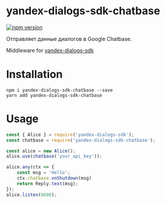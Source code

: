 # yandex-dialogs-sdk-chatbase
[![npm version](https://badge.fury.io/js/yandex-dialogs-sdk-chatbase.svg)](https://badge.fury.io/js/yandex-dialogs-sdk-chatbase)

Отправляет данные диалогов в Google Chatbase.

Middleware for [yandex-dialogs-sdk](https://github.com/fletcherist/yandex-dialogs-sdk)

# Installation

`npm i yandex-dialogs-sdk-chatbase --save`    
`yarn add yandex-dialogs-sdk-chatbase`

# Usage

```js
const { Alice } = require('yandex-dialogs-sdk');
const chatbase = require('yandex-dialogs-sdk-chatbase');

const alice = new Alice();
alice.use(chatbase('your_api_key'));

alice.any(ctx => {
    const msg = 'Hello';
    ctx.chatbase.onShutdown(msg)
    return Reply.text(msg);
});
alice.listen(8080);
```
